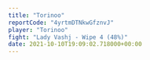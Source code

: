 ```yaml
---
title: "Torinoo"
reportCode: "4yrtmDTNkwGfznvJ"
player: "Torinoo"
fight: "Lady Vashj - Wipe 4 (48%)"
date: 2021-10-10T19:09:02.718000+00:00
---
```

